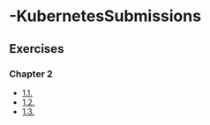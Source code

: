 # -KubernetesSubmissions

## Exercises

### Chapter 2

- [1.1.](https://github.com/JonatanSchmidlechner/-KubernetesSubmissions/tree/1.1)
- [1.2.](https://github.com/JonatanSchmidlechner/-KubernetesSubmissions/tree/1.2)
- [1.3.](https://github.com/JonatanSchmidlechner/-KubernetesSubmissions/tree/1.3)
